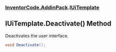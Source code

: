### [InventorCode\.AddinPack](InventorCode.AddinPack.md 'InventorCode\.AddinPack').[IUiTemplate](InventorCode.AddinPack.IUiTemplate.md 'InventorCode\.AddinPack\.IUiTemplate')

## IUiTemplate\.Deactivate\(\) Method

Deactivates the user interface\.

```csharp
void Deactivate();
```
